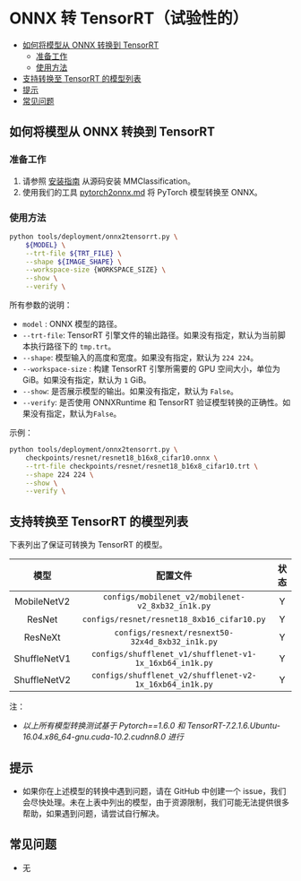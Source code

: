 # ONNX 转 TensorRT（试验性的）

<!-- TOC -->

- [如何将模型从 ONNX 转换到 TensorRT](#如何将模型从-onnx-转换到-tensorrt)
  - [准备工作](#准备工作)
  - [使用方法](#使用方法)
- [支持转换至 TensorRT 的模型列表](#支持转换至-tensorrt-的模型列表)
- [提示](#提示)
- [常见问题](#常见问题)

<!-- TOC -->

## 如何将模型从 ONNX 转换到 TensorRT

### 准备工作

1. 请参照 [安装指南](https://mmclassification.readthedocs.io/zh_CN/latest/install.html#mmclassification) 从源码安装 MMClassification。
2. 使用我们的工具 [pytorch2onnx.md](./pytorch2onnx.md) 将 PyTorch 模型转换至 ONNX。

### 使用方法

```bash
python tools/deployment/onnx2tensorrt.py \
    ${MODEL} \
    --trt-file ${TRT_FILE} \
    --shape ${IMAGE_SHAPE} \
    --workspace-size {WORKSPACE_SIZE} \
    --show \
    --verify \
```

所有参数的说明：

- `model` : ONNX 模型的路径。
- `--trt-file`: TensorRT 引擎文件的输出路径。如果没有指定，默认为当前脚本执行路径下的 `tmp.trt`。
- `--shape`: 模型输入的高度和宽度。如果没有指定，默认为 `224 224`。
- `--workspace-size` : 构建 TensorRT 引擎所需要的 GPU 空间大小，单位为 GiB。如果没有指定，默认为 `1` GiB。
- `--show`: 是否展示模型的输出。如果没有指定，默认为 `False`。
- `--verify`: 是否使用 ONNXRuntime 和 TensorRT 验证模型转换的正确性。如果没有指定，默认为`False`。

示例：

```bash
python tools/deployment/onnx2tensorrt.py \
    checkpoints/resnet/resnet18_b16x8_cifar10.onnx \
    --trt-file checkpoints/resnet/resnet18_b16x8_cifar10.trt \
    --shape 224 224 \
    --show \
    --verify \
```

## 支持转换至 TensorRT 的模型列表

下表列出了保证可转换为 TensorRT 的模型。

|     模型     |                                    配置文件                                  |  状态  |
| :----------: | :--------------------------------------------------------------------------: | :----: |
| MobileNetV2  |    `configs/mobilenet_v2/mobilenet-v2_8xb32_in1k.py`                     |   Y    |
|    ResNet    |          `configs/resnet/resnet18_8xb16_cifar10.py`                          |   Y    |
|   ResNeXt    |     `configs/resnext/resnext50-32x4d_8xb32_in1k.py`                      |   Y    |
| ShuffleNetV1 | `configs/shufflenet_v1/shufflenet-v1-1x_16xb64_in1k.py` |   Y    |
| ShuffleNetV2 | `configs/shufflenet_v2/shufflenet-v2-1x_16xb64_in1k.py` |   Y    |

注：

- *以上所有模型转换测试基于 Pytorch==1.6.0 和 TensorRT-7.2.1.6.Ubuntu-16.04.x86_64-gnu.cuda-10.2.cudnn8.0 进行*

## 提示

- 如果你在上述模型的转换中遇到问题，请在 GitHub 中创建一个 issue，我们会尽快处理。未在上表中列出的模型，由于资源限制，我们可能无法提供很多帮助，如果遇到问题，请尝试自行解决。

## 常见问题

- 无
